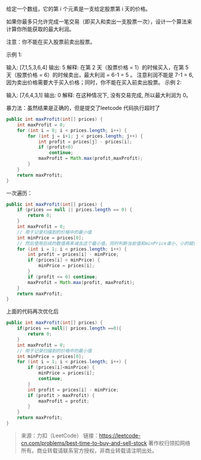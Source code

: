 给定一个数组，它的第 i 个元素是一支给定股票第 i 天的价格。

如果你最多只允许完成一笔交易（即买入和卖出一支股票一次），设计一个算法来计算你所能获取的最大利润。

注意：你不能在买入股票前卖出股票。

示例 1:

输入: [7,1,5,3,6,4]
输出: 5
解释: 在第 2 天（股票价格 = 1）的时候买入，在第 5 天（股票价格 = 6）的时候卖出，最大利润 = 6-1 = 5 。
     注意利润不能是 7-1 = 6, 因为卖出价格需要大于买入价格；同时，你不能在买入前卖出股票。
示例 2:

输入: [7,6,4,3,1]
输出: 0
解释: 在这种情况下, 没有交易完成, 所以最大利润为 0。



暴力法：虽然结果是正确的，但是提交了leetcode 代码执行超时了

```java
public int maxProfit(int[] prices) {
    int maxProfit = 0;
    for (int i = 0; i < prices.length; i++) {
        for (int j = i+1; j < prices.length; j++) {
            int profit = prices[j] - prices[i];
            if (profit<0)
                continue;
            maxProfit = Math.max(profit,maxProfit);
        }
    }
    return maxProfit;
}
```

一次遍历：

```java
public int maxProfit(int[] prices) {
    if (prices == null || prices.length == 0) {
        return 0;
    }
    int maxProfit = 0;
    // 用于记录扫描到的价格中的最小值
    int minPrice = prices[0];
    // 然后使用后续的数值再来减去这个最小值，同时判断当前值和minPrice谁小，小的赋值给minPrice；如果发现利润<=0就跳过，如果>0就让 maxProfit 等于两者的最大值
    for (int i = 1; i < prices.length; i++) {
        int profit = prices[i] - minPrice;
        if (prices[i] < minPrice) {
            minPrice = prices[i];
        }
        if (profit <= 0) continue;
        maxProfit = Math.max(profit, maxProfit);
    }
    return maxProfit;
}
```

上面的代码再次优化后

```java
public int maxProfit(int[] prices) {
    if(prices == null|| prices.length ==0){
        return 0;
    }
    int maxProfit = 0;
    // 用于记录扫描到的价格中的最小值
    int minPrice = prices[0];
    for (int i = 1; i < prices.length; i++) {
        if (prices[i]<minPrice) {
            minPrice = prices[i];
            continue;
        }
        int profit = prices[i] - minPrice;
        if (profit > maxProfit) {
            maxProfit = profit;
        }
    }
    return maxProfit;
}
```



> 来源：力扣（LeetCode）
> 链接：https://leetcode-cn.com/problems/best-time-to-buy-and-sell-stock
> 著作权归领扣网络所有。商业转载请联系官方授权，非商业转载请注明出处。
